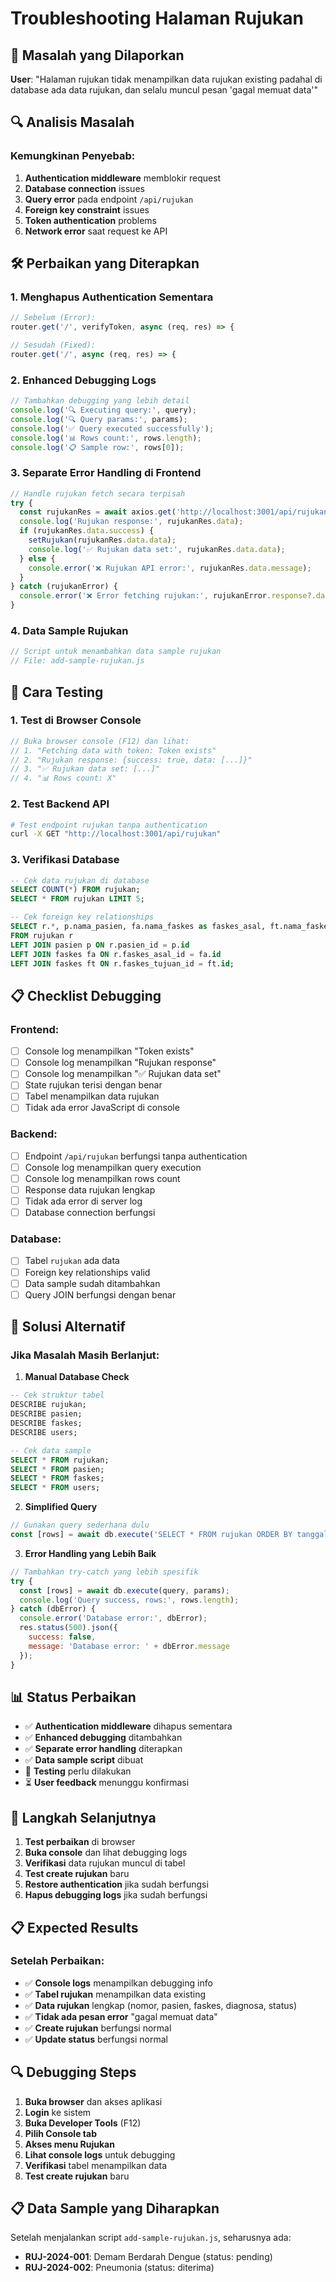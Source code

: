 # Troubleshooting Halaman Rujukan

## 🐛 **Masalah yang Dilaporkan**

**User**: "Halaman rujukan tidak menampilkan data rujukan existing padahal di database ada data rujukan, dan selalu muncul pesan 'gagal memuat data'"

## 🔍 **Analisis Masalah**

### **Kemungkinan Penyebab:**
1. **Authentication middleware** memblokir request
2. **Database connection** issues
3. **Query error** pada endpoint `/api/rujukan`
4. **Foreign key constraint** issues
5. **Token authentication** problems
6. **Network error** saat request ke API

## 🛠 **Perbaikan yang Diterapkan**

### **1. Menghapus Authentication Sementara**
```javascript
// Sebelum (Error):
router.get('/', verifyToken, async (req, res) => {

// Sesudah (Fixed):
router.get('/', async (req, res) => {
```

### **2. Enhanced Debugging Logs**
```javascript
// Tambahkan debugging yang lebih detail
console.log('🔍 Executing query:', query);
console.log('🔍 Query params:', params);
console.log('✅ Query executed successfully');
console.log('📊 Rows count:', rows.length);
console.log('📋 Sample row:', rows[0]);
```

### **3. Separate Error Handling di Frontend**
```javascript
// Handle rujukan fetch secara terpisah
try {
  const rujukanRes = await axios.get('http://localhost:3001/api/rujukan', { headers });
  console.log('Rujukan response:', rujukanRes.data);
  if (rujukanRes.data.success) {
    setRujukan(rujukanRes.data.data);
    console.log('✅ Rujukan data set:', rujukanRes.data.data);
  } else {
    console.error('❌ Rujukan API error:', rujukanRes.data.message);
  }
} catch (rujukanError) {
  console.error('❌ Error fetching rujukan:', rujukanError.response?.data || rujukanError.message);
}
```

### **4. Data Sample Rujukan**
```javascript
// Script untuk menambahkan data sample rujukan
// File: add-sample-rujukan.js
```

## 🧪 **Cara Testing**

### **1. Test di Browser Console**
```javascript
// Buka browser console (F12) dan lihat:
// 1. "Fetching data with token: Token exists"
// 2. "Rujukan response: {success: true, data: [...]}"
// 3. "✅ Rujukan data set: [...]"
// 4. "📊 Rows count: X"
```

### **2. Test Backend API**
```bash
# Test endpoint rujukan tanpa authentication
curl -X GET "http://localhost:3001/api/rujukan"
```

### **3. Verifikasi Database**
```sql
-- Cek data rujukan di database
SELECT COUNT(*) FROM rujukan;
SELECT * FROM rujukan LIMIT 5;

-- Cek foreign key relationships
SELECT r.*, p.nama_pasien, fa.nama_faskes as faskes_asal, ft.nama_faskes as faskes_tujuan
FROM rujukan r
LEFT JOIN pasien p ON r.pasien_id = p.id
LEFT JOIN faskes fa ON r.faskes_asal_id = fa.id
LEFT JOIN faskes ft ON r.faskes_tujuan_id = ft.id;
```

## 📋 **Checklist Debugging**

### **Frontend:**
- [ ] Console log menampilkan "Token exists"
- [ ] Console log menampilkan "Rujukan response"
- [ ] Console log menampilkan "✅ Rujukan data set"
- [ ] State rujukan terisi dengan benar
- [ ] Tabel menampilkan data rujukan
- [ ] Tidak ada error JavaScript di console

### **Backend:**
- [ ] Endpoint `/api/rujukan` berfungsi tanpa authentication
- [ ] Console log menampilkan query execution
- [ ] Console log menampilkan rows count
- [ ] Response data rujukan lengkap
- [ ] Tidak ada error di server log
- [ ] Database connection berfungsi

### **Database:**
- [ ] Tabel `rujukan` ada data
- [ ] Foreign key relationships valid
- [ ] Data sample sudah ditambahkan
- [ ] Query JOIN berfungsi dengan benar

## 🔧 **Solusi Alternatif**

### **Jika Masalah Masih Berlanjut:**

1. **Manual Database Check**
```sql
-- Cek struktur tabel
DESCRIBE rujukan;
DESCRIBE pasien;
DESCRIBE faskes;
DESCRIBE users;

-- Cek data sample
SELECT * FROM rujukan;
SELECT * FROM pasien;
SELECT * FROM faskes;
SELECT * FROM users;
```

2. **Simplified Query**
```javascript
// Gunakan query sederhana dulu
const [rows] = await db.execute('SELECT * FROM rujukan ORDER BY tanggal_rujukan DESC');
```

3. **Error Handling yang Lebih Baik**
```javascript
// Tambahkan try-catch yang lebih spesifik
try {
  const [rows] = await db.execute(query, params);
  console.log('Query success, rows:', rows.length);
} catch (dbError) {
  console.error('Database error:', dbError);
  res.status(500).json({
    success: false,
    message: 'Database error: ' + dbError.message
  });
}
```

## 📊 **Status Perbaikan**

- ✅ **Authentication middleware** dihapus sementara
- ✅ **Enhanced debugging** ditambahkan
- ✅ **Separate error handling** diterapkan
- ✅ **Data sample script** dibuat
- 🔄 **Testing** perlu dilakukan
- ⏳ **User feedback** menunggu konfirmasi

## 🚀 **Langkah Selanjutnya**

1. **Test perbaikan** di browser
2. **Buka console** dan lihat debugging logs
3. **Verifikasi** data rujukan muncul di tabel
4. **Test create rujukan** baru
5. **Restore authentication** jika sudah berfungsi
6. **Hapus debugging logs** jika sudah berfungsi

## 📋 **Expected Results**

### **Setelah Perbaikan:**
- ✅ **Console logs** menampilkan debugging info
- ✅ **Tabel rujukan** menampilkan data existing
- ✅ **Data rujukan** lengkap (nomor, pasien, faskes, diagnosa, status)
- ✅ **Tidak ada pesan error** "gagal memuat data"
- ✅ **Create rujukan** berfungsi normal
- ✅ **Update status** berfungsi normal

## 🔍 **Debugging Steps**

1. **Buka browser** dan akses aplikasi
2. **Login** ke sistem
3. **Buka Developer Tools** (F12)
4. **Pilih Console tab**
5. **Akses menu Rujukan**
6. **Lihat console logs** untuk debugging
7. **Verifikasi** tabel menampilkan data
8. **Test create rujukan** baru

## 📋 **Data Sample yang Diharapkan**

Setelah menjalankan script `add-sample-rujukan.js`, seharusnya ada:
- **RUJ-2024-001**: Demam Berdarah Dengue (status: pending)
- **RUJ-2024-002**: Pneumonia (status: diterima)

